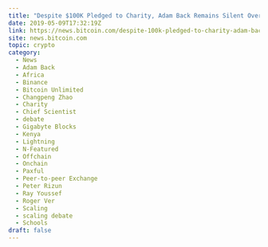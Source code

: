 ```yaml
---
title: "Despite $100K Pledged to Charity, Adam Back Remains Silent Over Proposed Debate"
date: 2019-05-09T17:32:19Z
link: https://news.bitcoin.com/despite-100k-pledged-to-charity-adam-back-remains-silent-over-proposed-debate/?utm_medium=RSS&utm_source=hune
site: news.bitcoin.com
topic: crypto
category:
  - News
  - Adam Back
  - Africa
  - Binance
  - Bitcoin Unlimited
  - Changpeng Zhao
  - Charity
  - Chief Scientist
  - debate
  - Gigabyte Blocks
  - Kenya
  - Lightning
  - N-Featured
  - Offchain
  - Onchain
  - Paxful
  - Peer-to-peer Exchange
  - Peter Rizun
  - Ray Youssef
  - Roger Ver
  - Scaling
  - scaling debate
  - Schools
draft: false
---
```

